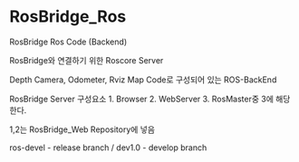 # RosBridge_Ros
RosBridge Ros Code (Backend)

RosBridge와 연결하기 위한 Roscore Server

Depth Camera, Odometer, Rviz Map Code로 구성되어 있는 ROS-BackEnd

RosBridge Server 구성요소 1. Browser 2. WebServer 3. RosMaster중 3에 해당한다.

1,2는 RosBridge_Web Repository에 넣음

ros-devel - release branch / 
dev1.0 - develop branch 
